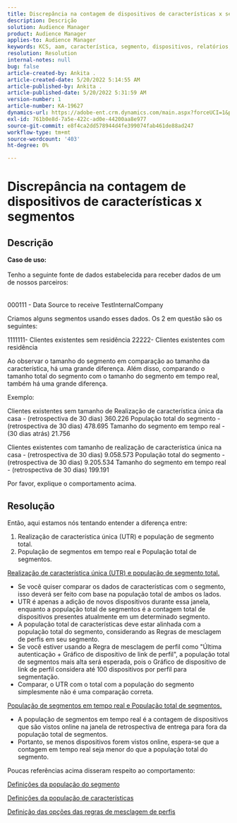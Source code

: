 ```yaml
---
title: Discrepância na contagem de dispositivos de características x segmentos
description: Descrição
solution: Audience Manager
product: Audience Manager
applies-to: Audience Manager
keywords: KCS, aam, característica, segmento, dispositivos, relatórios, realizações de característica única, população total de segmentos, população de segmentos em tempo real, população total de características
resolution: Resolution
internal-notes: null
bug: false
article-created-by: Ankita .
article-created-date: 5/20/2022 5:14:55 AM
article-published-by: Ankita .
article-published-date: 5/20/2022 5:31:59 AM
version-number: 1
article-number: KA-19627
dynamics-url: https://adobe-ent.crm.dynamics.com/main.aspx?forceUCI=1&pagetype=entityrecord&etn=knowledgearticle&id=3e2305c7-fbd7-ec11-a7b5-000d3a3ade0f
exl-id: 761b0e8d-7a5e-422c-ad0e-44200aa8e977
source-git-commit: e8f4ca2dd578944d4fe399074fab461de88ad247
workflow-type: tm+mt
source-wordcount: '403'
ht-degree: 0%

---
```


# Discrepância na contagem de dispositivos de características x segmentos

## Descrição

<b>Caso de uso:</b><br><br>Tenho a seguinte fonte de dados estabelecida para receber dados de um de nossos parceiros:<br><br><br>
000111 - Data Source to receive TestInternalCompany

Criamos alguns segmentos usando esses dados. Os 2 em questão são os seguintes:

1111111- Clientes existentes sem residência 22222- Clientes existentes com residência

Ao observar o tamanho do segmento em comparação ao tamanho da característica, há uma grande diferença. Além disso, comparando o tamanho total do segmento com o tamanho do segmento em tempo real, também há uma grande diferença.

Exemplo:

Clientes existentes sem tamanho de Realização de característica única da casa - (retrospectiva de 30 dias) 360.226 População total do segmento - (retrospectiva de 30 dias) 478.695 Tamanho do segmento em tempo real - (30 dias atrás) 21.756

Clientes existentes com tamanho de realização de característica única na casa - (retrospectiva de 30 dias) 9.058.573 População total do segmento - (retrospectiva de 30 dias) 9.205.534 Tamanho do segmento em tempo real - (retrospectiva de 30 dias) 199.191



Por favor, explique o comportamento acima.


## Resolução


Então, aqui estamos nós tentando entender a diferença entre:
1. Realização de característica única (UTR) e população de segmento total.
2. População de segmentos em tempo real e População total de segmentos.



<u>Realização de característica única (UTR) e população de segmento total.</u>

- Se você quiser comparar os dados de características com o segmento, isso deverá ser feito com base na população total de ambos os lados.
- UTR é apenas a adição de novos dispositivos durante essa janela, enquanto a população total de segmentos é a contagem total de dispositivos presentes atualmente em um determinado segmento.
- A população total de características deve estar alinhada com a população total do segmento, considerando as Regras de mesclagem de perfis em seu segmento.
- Se você estiver usando a Regra de mesclagem de perfil como &quot;Última autenticação + Gráfico de dispositivo de link de perfil&quot;, a população total de segmentos mais alta será esperada, pois o Gráfico de dispositivo de link de perfil considera até 100 dispositivos por perfil para segmentação.
- Comparar, o UTR com o total com a população do segmento simplesmente não é uma comparação correta.




<u>População de segmentos em tempo real e População total de segmentos.</u>

- A população de segmentos em tempo real é a contagem de dispositivos que são vistos online na janela de retrospectiva de entrega para fora da população total de segmentos.
- Portanto, se menos dispositivos forem vistos online, espera-se que a contagem em tempo real seja menor do que a população total do segmento.




Poucas referências acima disseram respeito ao comportamento:

[Definições da população do segmento](https://experienceleague.adobe.com/docs/audience-manager/user-guide/features/segments/segment-builder-data.html?lang=en)

[Definições da população de características](https://experienceleague.adobe.com/docs/audience-manager/user-guide/features/traits/trait-details-page.html?lang=en)

[Definição das opções das regras de mesclagem de perfis](https://experienceleague.adobe.com/docs/audience-manager/user-guide/features/profile-merge-rules/merge-rule-definitions.html?lang=en)
